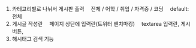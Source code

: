 1. 카테고리별로 나눠서 게시판 출력
　전체 / 어학 / 취업 / 자격증 / 코딩
　default: 전체
2. 게시글 작성란
　페이지 상단에 입력란(트위터 벤치마킹)
　textarea 입력란, 게시 버튼, 
3. 해시태그 검색 기능


<!--stackedit_data:
eyJoaXN0b3J5IjpbLTE5OTk5NzkwMTRdfQ==
-->